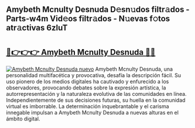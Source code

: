 ## Amybeth Mcnulty Desnuda D𝚎sn𝚞dos filtr𝚊dos - Parts-w4m Vid𝚎os filtr𝚊dos - N𝚞evas f𝚘tos atr𝚊ctivas 6zluT

# <h2><a href="http://mb5r8c3.tromn.icu/?c=Amybeth+Mcnulty+Desnuda">🔗👉👉👉 Amybeth Mcnulty Desnuda 🔗🔗</a></h2>

[![Amybeth Mcnulty Desnuda nuevo](https://i.imgur.com/pEAQMta.gif)](http://mb5r8c3.tromn.icu/?c=Amybeth+Mcnulty+Desnuda)
Amybeth Mcnulty Desnuda, una personalidad multifacética y provocativa, desafía la descripción fácil. Su uso pionero de los medios digitales ha cautivado y enfurecido a los observadores, provocando debates sobre la expresión artística, la autorrepresentación y la naturaleza evolutiva de las comunidades en línea. Independientemente de sus decisiones futuras, su huella en la comunidad virtual es imborrable. La determinación inquebrantable y el carisma innegable impulsan a Amybeth Mcnulty Desnuda a nuevas alturas en el ámbito digital.
